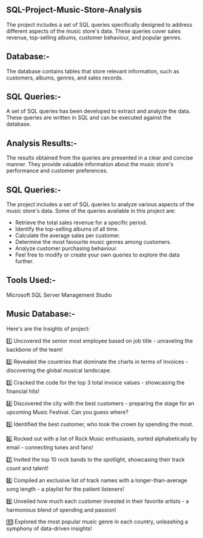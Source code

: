 ## SQL-Project-Music-Store-Analysis
The project includes a set of SQL queries specifically designed to address different aspects of the music store's data. These queries cover sales revenue, top-selling albums, customer behaviour, and popular genres.

## Database:-
The database contains tables that store relevant information, such as customers, albums, genres, and sales records.

## SQL Queries:-
A set of SQL queries has been developed to extract and analyze the data. These queries are written in SQL and can be executed against the database.

## Analysis Results:- 
The results obtained from the queries are presented in a clear and concise manner. They provide valuable information about the music store's performance and customer preferences.

## SQL Queries:-
The project includes a set of SQL queries to analyze various aspects of the music store's data. Some of the queries available in this project are:

* Retrieve the total sales revenue for a specific period.
* Identify the top-selling albums of all time.
* Calculate the average sales per customer.
* Determine the most favourite music genres among customers.
* Analyze customer purchasing behaviour.
* Feel free to modify or create your own queries to explore the data further.

## Tools Used:-
Microsoft SQL Server Management Studio

## Music Database:- 
Here's are the Insights of project:

1️⃣ Uncovered the senior most employee based on job title - unraveling the backbone of the team!

2️⃣ Revealed the countries that dominate the charts in terms of Invoices - discovering the global musical landscape.

3️⃣ Cracked the code for the top 3 total invoice values - showcasing the financial hits!

4️⃣ Discovered the city with the best customers - preparing the stage for an upcoming Music Festival. Can you guess where?

5️⃣ Identified the best customer, who took the crown by spending the most.

6️⃣ Rocked out with a list of Rock Music enthusiasts, sorted alphabetically by email - connecting tunes and fans!

7️⃣ Invited the top 10 rock bands to the spotlight, showcasing their track count and talent!

8️⃣ Compiled an exclusive list of track names with a longer-than-average song length - a playlist for the patient listeners!

9️⃣ Unveiled how much each customer invested in their favorite artists - a harmonious blend of spending and passion!

🔟 Explored the most popular music genre in each country, unleashing a symphony of data-driven insights!



